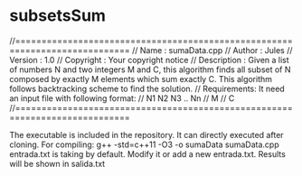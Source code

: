 # subsetsSum
//============================================================================
// Name        : sumaData.cpp
// Author      : Jules
// Version     : 1.0
// Copyright   : Your copyright notice
// Description : Given a list of numbers N and two integers M and C, this algorithm finds all subset of N composed by exactly M elements which sum exactly C. This algorithm follows backtracking scheme to find the solution.
// Requirements: It need an input file with following format:
//					N1 N2 N3 .. Nn
//					M
//					C
//============================================================================

The executable is included in the repository. It can directly executed after cloning.
For compiling: g++ -std=c++11 -O3 -o sumaData sumaData.cpp
entrada.txt is taking by default. Modify it or add a new entrada.txt. Results will be shown in salida.txt
